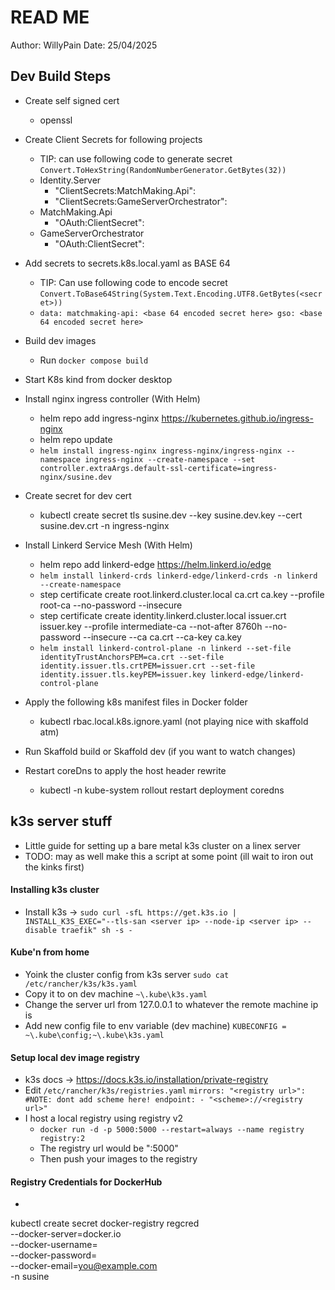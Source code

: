 # READ ME
Author: WillyPain
Date: 25/04/2025

## Dev Build Steps
- Create self signed cert
	- openssl
- Create Client Secrets for following projects
	- TIP: can use following code to generate secret `Convert.ToHexString(RandomNumberGenerator.GetBytes(32))`
	- Identity.Server
		-  "ClientSecrets:MatchMaking.Api": <secret here>
		-  "ClientSecrets:GameServerOrchestrator": <secret here>
	- MatchMaking.Api
		- "OAuth:ClientSecret": <secret here>
	- GameServerOrchestrator
		- "OAuth:ClientSecret": <secret here>

- Add secrets to secrets.k8s.local.yaml as BASE 64
	- TIP: Can use following code to encode secret `Convert.ToBase64String(System.Text.Encoding.UTF8.GetBytes(<secret>))`
    - `data:
	     matchmaking-api: <base 64 encoded secret here>
         gso: <base 64 encoded secret here>`
- Build dev images
    - Run `docker compose build`
- Start K8s kind from docker desktop
- Install nginx ingress controller (With Helm)
	- helm repo add ingress-nginx https://kubernetes.github.io/ingress-nginx 
	- helm repo update
	- `helm install ingress-nginx ingress-nginx/ingress-nginx --namespace ingress-nginx --create-namespace --set controller.extraArgs.default-ssl-certificate=ingress-nginx/susine.dev`
- Create secret for dev cert
	- kubectl create secret tls susine.dev --key susine.dev.key --cert susine.dev.crt -n ingress-nginx
- Install Linkerd Service Mesh (With Helm)
	- helm repo add linkerd-edge https://helm.linkerd.io/edge
	- `helm install linkerd-crds linkerd-edge/linkerd-crds -n linkerd --create-namespace`
	- step certificate create root.linkerd.cluster.local ca.crt ca.key --profile root-ca --no-password --insecure
	- step certificate create identity.linkerd.cluster.local issuer.crt issuer.key --profile intermediate-ca --not-after 8760h --no-password --insecure --ca ca.crt --ca-key ca.key
	- `helm install linkerd-control-plane -n linkerd --set-file identityTrustAnchorsPEM=ca.crt --set-file identity.issuer.tls.crtPEM=issuer.crt --set-file identity.issuer.tls.keyPEM=issuer.key linkerd-edge/linkerd-control-plane`
- Apply the following k8s manifest files in Docker folder
	- kubectl rbac.local.k8s.ignore.yaml (not playing nice with skaffold atm)
- Run Skaffold build or Skaffold dev (if you want to watch changes)
- Restart coreDns to apply the host header rewrite
	- kubectl -n kube-system rollout restart deployment coredns


## k3s server stuff
- Little guide for setting up a bare metal k3s cluster on a linex server
- TODO: may as well make this a script at some point (ill wait to iron out the kinks first)

#### Installing k3s cluster
- Install k3s -> `sudo curl -sfL https://get.k3s.io | INSTALL_K3S_EXEC="--tls-san <server ip> --node-ip <server ip> --disable traefik" sh -s -`

#### Kube'n from home
- Yoink the cluster config from k3s server `sudo cat /etc/rancher/k3s/k3s.yaml`
- Copy it to on dev machine `~\.kube\k3s.yaml`
- Change the server url from 127.0.0.1 to whatever the remote machine ip is
- Add new config file to env variable (dev machine) `KUBECONFIG = ~\.kube\config;~\.kube\k3s.yaml`

#### Setup local dev image registry 
- k3s docs -> https://docs.k3s.io/installation/private-registry
- Edit `/etc/rancher/k3s/registries.yaml`
	`mirrors:
		"<registry url>": #NOTE: dont add scheme here!
			endpoint:
				- "<scheme>://<registry url>"`
- I host a local registry using registry v2
	- `docker run -d -p 5000:5000 --restart=always --name registry registry:2`
	- The registry url would be "<local ip addres>:5000"
	- Then push your images to the registry


#### Registry Credentials for DockerHub
- 
kubectl create secret docker-registry regcred \
  --docker-server=docker.io \
  --docker-username=<your-username> \
  --docker-password=<your-password> \
  --docker-email=<you@example.com> \
  -n susine